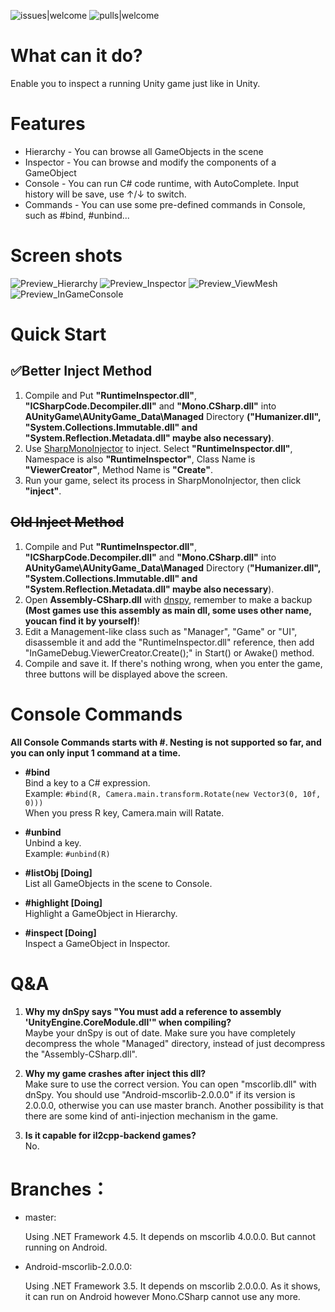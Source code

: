![issues|welcome](https://img.shields.io/badge/issues-welcome-brightgreen)
![pulls|welcome](https://img.shields.io/badge/pulls-welcome-brightgreen)

# What can it do?
Enable you to inspect a running Unity game just like in Unity.

# Features
* Hierarchy - You can browse all GameObjects in the scene
* Inspector - You can browse and modify the components of a GameObject
* Console - You can run C# code runtime, with AutoComplete. Input history will be save, use ↑/↓ to switch.
* Commands - You can use some pre-defined commands in Console, such as #bind, #unbind...

# Screen shots
![Preview_Hierarchy](https://raw.githubusercontent.com/DearVa/UnityInGameDbg/master/img/Preview_Hierarchy.png)
![Preview_Inspector](https://raw.githubusercontent.com/DearVa/UnityInGameDbg/master/img/Preview_Inspector.png)
![Preview_ViewMesh](https://raw.githubusercontent.com/DearVa/UnityInGameDbg/master/img/Preview_ViewMesh.png)
![Preview_InGameConsole](https://raw.githubusercontent.com/DearVa/UnityInGameDbg/master/img/Preview_InGameConsole.jpg)

# Quick Start
✅Better Inject Method
-------
1. Compile and Put **"RuntimeInspector.dll"**, **"ICSharpCode.Decompiler.dll"** and **"Mono.CSharp.dll"** into **AUnityGame\AUnityGame_Data\Managed** Directory **("Humanizer.dll", "System.Collections.Immutable.dll" and "System.Reflection.Metadata.dll" maybe also necessary)**.
2. Use [SharpMonoInjector](https://github.com/warbler/SharpMonoInjector) to inject. Select **"RuntimeInspector.dll"**, Namespace is also **"RuntimeInspector"**, Class Name is **"ViewerCreator"**, Method Name is **"Create"**.
3. Run your game, select its process in SharpMonoInjector, then click **"inject"**.

~~Old Inject Method~~
-------
1. Compile and Put **"RuntimeInspector.dll"**, **"ICSharpCode.Decompiler.dll"** and **"Mono.CSharp.dll"** into **AUnityGame\AUnityGame_Data\Managed** Directory (**"Humanizer.dll", "System.Collections.Immutable.dll" and "System.Reflection.Metadata.dll" maybe also necessary**).
2. Open **Assembly-CSharp.dll** with [dnspy](https://github.com/dnSpy/dnSpy), remember to make a backup **(Most games use this assembly as main dll, some uses other name, youcan find it by yourself)**!
3. Edit a Management-like class such as "Manager", "Game" or "UI", disassemble it and add the "RuntimeInspector.dll" reference, then add "InGameDebug.ViewerCreator.Create();" in Start() or Awake() method.
4. Compile and save it. If there's nothing wrong, when you enter the game, three buttons will be displayed above the screen.


# Console Commands
**All Console Commands starts with #. Nesting is not supported so far, and you can only input 1 command at a time.**
* **#bind**\
  Bind a key to a C# expression.\
  Example:
  ```#bind(R, Camera.main.transform.Rotate(new Vector3(0, 10f, 0)))```\
  When you press R key, Camera.main will Ratate.

* **#unbind**\
  Unbind a key.\
  Example:
  ```#unbind(R)```

* **#listObj [Doing]**\
  List all GameObjects in the scene to Console.

* **#highlight [Doing]**\
  Highlight a GameObject in Hierarchy.

* **#inspect [Doing]**\
  Inspect a GameObject in Inspector.

# Q&A
1. **Why my dnSpy says "You must add a reference to assembly 'UnityEngine.CoreModule.dll'" when compiling?**  
  Maybe your dnSpy is out of date. Make sure you have completely decompress the whole "Managed" directory, instead of just decompress the "Assembly-CSharp.dll".

2. **Why my game crashes after inject this dll?**  
  Make sure to use the correct version. You can open "mscorlib.dll" with dnSpy. You should use "Android-mscorlib-2.0.0.0" if its version is 2.0.0.0, otherwise you can use master branch. Another possibility is that there are some kind of anti-injection mechanism in the game.

3. **Is it capable for il2cpp-backend games?**  
  No.

# Branches：
* master: 
  
  Using .NET Framework 4.5. It depends on mscorlib 4.0.0.0. But cannot running on Android.
* Android-mscorlib-2.0.0.0: 
  
  Using .NET Framework 3.5. It depends on mscorlib 2.0.0.0. As it shows, it can run on Android however Mono.CSharp cannot use any more.
